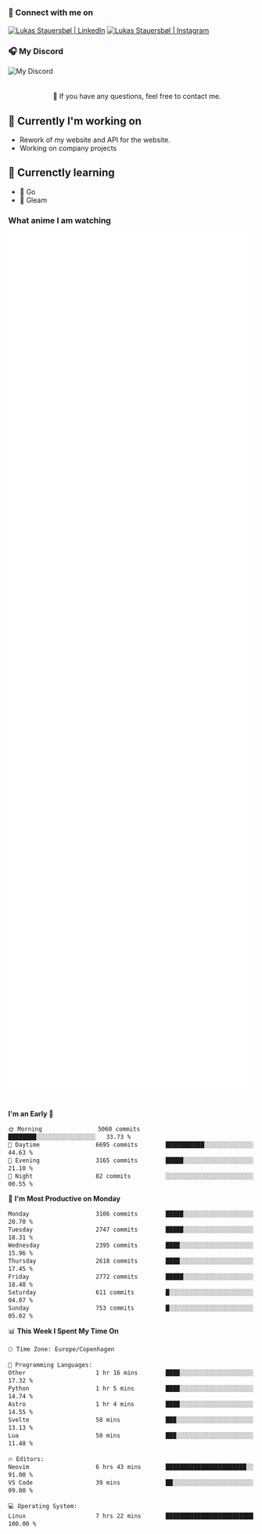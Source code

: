 ### 🔗 Connect with me on
<a href="https://www.instagram.com/lukas_stauersbol" target="_blank"><img align="center" src="https://raw.githubusercontent.com/stauersbol/stauersbol/main/images/instagram.svg" alt="Lukas Stauersbøl | LinkedIn" width="30px"/></a>
<a href="https://www.linkedin.com/in/lukas-stauersbol/" target="_blank"><img align="center" src="https://raw.githubusercontent.com/stauersbol/stauersbol/main/images/linkedin.svg" alt="Lukas Stauersbøl | Instagram" width="30px"/></a>

<p align="center">
 <h3>🎧 My Discord</h3>
 <img align="left" height="55px" src="https://discord.c99.nl/widget/theme-2/147806323323568128.png" alt="My Discord" />
</p>

<br/>
<br/>
<br/>
💬 If you have any questions, feel free to contact me.

## 🔭 Currently I'm working on
- Rework of my website and API for the website.
- Working on company projects
 
## 🌱 Currenctly learning
- 💙 Go
- 💜 Gleam

### What anime I am watching
<a href="https://anilist.co/user/slashiy/" align="center"><img align="center" width="500px" src="metrics.plugin.personal.anilist.svg" /></a>

<br/>

<!--START_SECTION:waka-->
**I'm an Early 🐤** 

```text
🌞 Morning                5060 commits        ████████░░░░░░░░░░░░░░░░░   33.73 % 
🌆 Daytime                6695 commits        ███████████░░░░░░░░░░░░░░   44.63 % 
🌃 Evening                3165 commits        █████░░░░░░░░░░░░░░░░░░░░   21.10 % 
🌙 Night                  82 commits          ░░░░░░░░░░░░░░░░░░░░░░░░░   00.55 % 
```
📅 **I'm Most Productive on Monday** 

```text
Monday                   3106 commits        █████░░░░░░░░░░░░░░░░░░░░   20.70 % 
Tuesday                  2747 commits        █████░░░░░░░░░░░░░░░░░░░░   18.31 % 
Wednesday                2395 commits        ████░░░░░░░░░░░░░░░░░░░░░   15.96 % 
Thursday                 2618 commits        ████░░░░░░░░░░░░░░░░░░░░░   17.45 % 
Friday                   2772 commits        █████░░░░░░░░░░░░░░░░░░░░   18.48 % 
Saturday                 611 commits         █░░░░░░░░░░░░░░░░░░░░░░░░   04.07 % 
Sunday                   753 commits         █░░░░░░░░░░░░░░░░░░░░░░░░   05.02 % 
```


📊 **This Week I Spent My Time On** 

```text
🕑︎ Time Zone: Europe/Copenhagen

💬 Programming Languages: 
Other                    1 hr 16 mins        ████░░░░░░░░░░░░░░░░░░░░░   17.32 % 
Python                   1 hr 5 mins         ████░░░░░░░░░░░░░░░░░░░░░   14.74 % 
Astro                    1 hr 4 mins         ████░░░░░░░░░░░░░░░░░░░░░   14.55 % 
Svelte                   58 mins             ███░░░░░░░░░░░░░░░░░░░░░░   13.13 % 
Lua                      50 mins             ███░░░░░░░░░░░░░░░░░░░░░░   11.48 % 

🔥 Editors: 
Neovim                   6 hrs 43 mins       ███████████████████████░░   91.00 % 
VS Code                  39 mins             ██░░░░░░░░░░░░░░░░░░░░░░░   09.00 % 

💻 Operating System: 
Linux                    7 hrs 22 mins       █████████████████████████   100.00 % 
```


<!--END_SECTION:waka-->

